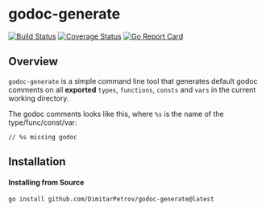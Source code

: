 # godoc-generate

[![Build Status](https://travis-ci.org/DimitarPetrov/godoc-generate.svg?branch=master)](https://travis-ci.org/DimitarPetrov/godoc-generate)
[![Coverage Status](https://coveralls.io/repos/github/DimitarPetrov/godoc-generate/badge.svg?branch=master)](https://coveralls.io/github/DimitarPetrov/godoc-generate?branch=main)
[![Go Report Card](https://goreportcard.com/badge/github.com/DimitarPetrov/godoc-generate)](https://goreportcard.com/report/github.com/DimitarPetrov/godoc-generate)

## Overview

`godoc-generate` is a simple command line tool that generates default godoc comments on all **exported** `types`, `functions`, `consts` and `vars` in the current working directory.

The godoc comments looks like this, where `%s` is the name of the type/func/const/var:

```
// %s missing godoc
```

## Installation

#### Installing from Source
```
go install github.com/DimitarPetrov/godoc-generate@latest
```
